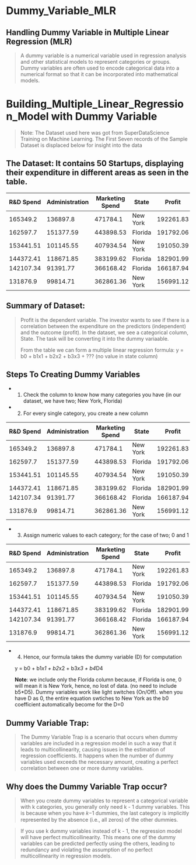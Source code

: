 # Dummy_Variable_MLR
## Handling Dummy Variable in Multiple Linear Regression (MLR)
> A dummy variable is a numerical variable used in regression analysis and other statistical models to represent categories or groups. Dummy variables are often used to encode categorical data into a numerical format so that it can be incorporated into mathematical models.

# Building_Multiple_Linear_Regression_Model with Dummy Variable
> Note: The Dataset used here was got from SuperDataScience Training on Machine Learning.
> The First Seven records of the Sample Dataset is displaced below for insight into the data

## The Dataset: It contains 50 Startups, displaying their expenditure in different areas as seen in the table.
|R&D Spend|	Administration|	Marketing Spend|	State	|Profit|
|----------|---------------|----------------|-------|-------|
|165349.2|	136897.8|	471784.1|	New York|	192261.83|
|162597.7	|151377.59	|443898.53	|Florida	|191792.06|
|153441.51|	101145.55|	407934.54|	New York|	191050.39|
|144372.41	|118671.85	|383199.62	|Florida	|182901.99|
|142107.34|	91391.77|	366168.42|	Florida|	166187.94|
|131876.9	|99814.71	|362861.36	|New York	|156991.12|

## Summary of Dataset:
> Profit is the dependent variable. The investor wants to see if there is a correlation between the expenditure on the predictors (independent) and the outcome (profit). In the dataset, we see a categorical column, State. The task will be converting it into the dummy variaable.
> 
> From the table we can form a multiple linear regression formula:
> y = b0 + b1x1 + b2x2 + b3x3 + ??? (no value in state column)


## Steps To Creating Dummy Variables
+ 1. Check the column to know how many categories you have (in our dataset, we have two; New York, Florida)
+ 2. For every single category, you create a new column

|R&D Spend|	Administration|	Marketing Spend|	State	|Profit| Florida | New York|
|----------|---------------|----------------|-------|-------|--------|--------|
|165349.2|	136897.8|	471784.1|	New York|	192261.83| ..     | ..     | ..     |
|162597.7	|151377.59	|443898.53	|Florida	|191792.06| ..     | ..     | ..     | 
|153441.51|	101145.55|	407934.54|	New York|	191050.39| ..     | ..     | ..     | 
|144372.41	|118671.85	|383199.62	|Florida	|182901.99| ..     | ..     | ..     | 
|142107.34|	91391.77|	366168.42|	Florida|	166187.94| ..     | ..     | ..     | 
|131876.9	|99814.71	|362861.36	|New York	|156991.12| ..     | ..     | ..     | 

 + 3. Assign numeric values to each category; for the case of two; 0 and 1

|R&D Spend|	Administration|	Marketing Spend|	State	|Profit| Florida | New York|
|----------|---------------|----------------|-------|-------|--------|--------|
|165349.2|	136897.8|	471784.1|	New York|	192261.83| 0 | 1 |
|162597.7	|151377.59	|443898.53	|Florida	|191792.06| 1 | 0 |
|153441.51|	101145.55|	407934.54|	New York|	191050.39| 0 | 1 |
|144372.41	|118671.85	|383199.62	|Florida	|182901.99| 1 | 0 |
|142107.34|	91391.77|	366168.42|	Florida|	166187.94| 1 | 0 |
|131876.9	|99814.71	|362861.36	|New York	|156991.12| 0 | 1 |

 + 4. Hence, our formula takes the dummy variable (D) for computation
      
    y = b0 + b1*x1 + b2*x2 + b3*x3     + b4*D4
   
   __Note__: we include only the Florida column because, if Florida is one, 0 will mean it is New York, hence, no lost of data. (no need to include b5*D5). Dummy variables work like light switches (On/Off). when you have D as 0, the entire equation swtiches to New York as the b0 coefficient automatically become for the D=0
   
## Dummy Variable Trap: 
> The Dummy Variable Trap is a scenario that occurs when dummy variables are included in a regression model in such a way that it leads to multicollinearity, causing issues in the estimation of regression coefficients. It happens when the number of dummy variables used exceeds the necessary amount, creating a perfect correlation between one or more dummy variables.

## Why does the Dummy Variable Trap occur?
> When you create dummy variables to represent a categorical variable with k categories, you generally only need k - 1 dummy variables. This is because when you have 
𝑘−1 dummies, the last category is implicitly represented by the absence (i.e., all zeros) of the other dummies.

> If you use k dummy variables instead of k - 1, the regression model will have perfect multicollinearity. This means one of the dummy variables can be predicted perfectly using the others, leading to redundancy and violating the assumption of no perfect multicollinearity in regression models.
